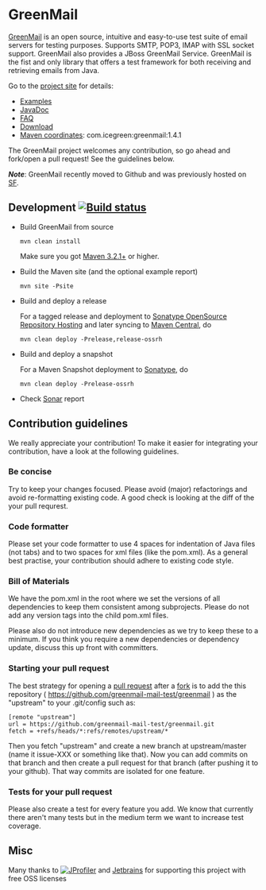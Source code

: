GreenMail
=========

[GreenMail][greenmail_project_site] is an open source, intuitive and easy-to-use test suite of email servers for testing purposes. 
Supports SMTP, POP3, IMAP with SSL socket support. GreenMail also provides a JBoss GreenMail Service.
GreenMail is the fist and only library that offers a test framework for both receiving and retrieving emails from Java.

Go to the [project site][greenmail_project_site] for details:

* [Examples][greenmail_examples]
* [JavaDoc][greenmail_javadoc]
* [FAQ][greenmail_faq]
* [Download][greenmail_download]
* [Maven coordinates][maven_repository_com]: com.icegreen:greenmail:1.4.1

The GreenMail project welcomes any contribution, so go ahead and fork/open a pull request! See the guidelines below.

***Note***: GreenMail recently moved to Github and was previously hosted on [SF][greenmail_sf_site].

Development  [![Build status](https://circleci.com/gh/greenmail-mail-test/greenmail/tree/master.svg?style=svg)](https://circleci.com/gh/greenmail-mail-test/greenmail/tree/master)
-----------

* Build GreenMail from source 

  `mvn clean install`

  Make sure you got [Maven 3.2.1+][maven_download] or higher.

* Build the Maven site (and the optional example report)

  `mvn site -Psite`

* Build and deploy a release

  For a tagged release and deployment to [Sonatype OpenSource Repository Hosting][ossrh_maven] and later syncing to [Maven Central][maven_repository_release], do

  `mvn clean deploy -Prelease,release-ossrh`

* Build and deploy a snapshot

  For a Maven Snapshot deployment to [Sonatype][maven_repository_snapshot], do

  `mvn clean deploy -Prelease-ossrh`

* Check [Sonar][sonar] report

[greenmail_project_site]: http://www.icegreen.com/greenmail
[greenmail_examples]: http://www.icegreen.com/greenmail/#examples
[greenmail_faq]: http://www.icegreen.com/greenmail/#faq
[greenmail_javadoc]: http://www.icegreen.com/greenmail/javadocs/index.html
[greenmail_download]: http://www.icegreen.com/greenmail/#download
[greenmail_sf_site]: https://sourceforge.net/p/greenmail
[maven_repository_com]: http://mvnrepository.com/artifact/com.icegreen/greenmail
[maven_download]: http://maven.apache.org
[ossrh_maven]: http://central.sonatype.org/pages/apache-maven.html
[maven_repository_snapshot]: https://oss.sonatype.org/content/repositories/snapshots/com/icegreen
[maven_repository_release]: http://central.maven.org/maven2/com/icegreen/
[github_fork]: https://help.github.com/articles/fork-a-repo/
[github_pull_request]: https://help.github.com/articles/creating-a-pull-request/
[sonar]: http://nemo.sonarqube.org/dashboard/index?id=com.icegreen%3Agreenmail-parent

Contribution guidelines
-----------------------

We really appreciate your contribution!
To make it easier for integrating your contribution, have a look at the following guidelines.

### Be concise

Try to keep your changes focused. Please avoid (major) refactorings and avoid re-formatting existing code.
A good check is looking at the diff of the your pull requrest.

### Code formatter ###
Please set your code formatter to use 4 spaces for indentation of Java files (not tabs) and
to two spaces for xml files (like the pom.xml). As a general best practise,
your contribution should adhere to existing code style.

### Bill of Materials ###
We have the pom.xml in the root where we set the versions of all dependencies to keep them consistent
among subprojects. Please do not add any version tags into the child pom.xml files.

Please also do not introduce new dependencies as we try to keep these to a minimum.
If you think you require a new dependencies or dependency update,
discuss this up front with committers.

### Starting your pull request ###
The best strategy for opening a [pull request][github_pull_request] after a [fork][github_fork] is to add the this repository ( https://github.com/greenmail-mail-test/greenmail )
as the "upstream" to your .git/config such as:

    [remote "upstream"]
    url = https://github.com/greenmail-mail-test/greenmail.git
    fetch = +refs/heads/*:refs/remotes/upstream/*

Then you fetch "upstream" and create a new branch at upstream/master (name it issue-XXX or something like that).
Now you can add commits on that branch and then create a pull request for that branch (after pushing it to your
github). That way commits are isolated for one feature.

### Tests for your pull request ###
Please also create a test for every feature you add. We know that currently there aren't many tests but in
the medium term we want to increase test coverage.

Misc
----
Many thanks to [![JProfiler](http://www.ej-technologies.com/images/banners/jprofiler_small.png)](http://www.ej-technologies.com/products/jprofiler/overview.html) and [Jetbrains](https://www.jetbrains.com/) for supporting this project with free OSS licenses

